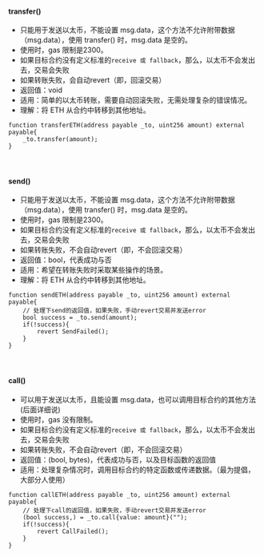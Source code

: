 

#### transfer()
- 只能用于发送以太币，不能设置 msg.data，这个方法不允许附带数据（msg.data），使用 transfer() 时，msg.data 是空的。
- 使用时，gas 限制是2300。
- 如果目标合约没有定义标准的```receive 或 fallback```，那么，以太币不会发出去，交易会失败
- 如果转账失败，会自动revert（即，回滚交易）
- 返回值：void
- 适用：简单的以太币转账，需要自动回滚失败，无需处理复杂的错误情况。
- 理解：将 ETH 从合约中转移到其他地址。
```
function transferETH(address payable _to, uint256 amount) external payable{
    _to.transfer(amount);
}
```

　

#### send()
- 只能用于发送以太币，不能设置 msg.data，这个方法不允许附带数据（msg.data），使用 transfer() 时，msg.data 是空的。
- 使用时，gas 限制是2300。
- 如果目标合约没有定义标准的```receive 或 fallback```，那么，以太币不会发出去，交易会失败
- 如果转账失败，不会自动revert（即，不会回滚交易）
- 返回值：bool，代表成功与否
- 适用：希望在转账失败时采取某些操作的场景。
- 理解：将 ETH 从合约中转移到其他地址。
```
function sendETH(address payable _to, uint256 amount) external payable{
    // 处理下send的返回值，如果失败，手动revert交易并发送error
    bool success = _to.send(amount);
    if(!success){
        revert SendFailed();
    }
}
```

　

#### call()
- 可以用于发送以太币，且能设置 msg.data，也可以调用目标合约的其他方法(后面详细说)
- 使用时，gas 没有限制。
- 如果目标合约没有定义标准的```receive 或 fallback```，那么，以太币不会发出去，交易会失败
- 如果转账失败，不会自动revert（即，不会回滚交易）
- 返回值：(bool, bytes)，代表成功与否，以及目标函数的返回值
- 适用：处理复杂情况时，调用目标合约的特定函数或传递数据。（最为提倡，大部分人使用）
```
function callETH(address payable _to, uint256 amount) external payable{
    // 处理下call的返回值，如果失败，手动revert交易并发送error
    (bool success,) = _to.call{value: amount}("");
    if(!success){
        revert CallFailed();
    }
}
```